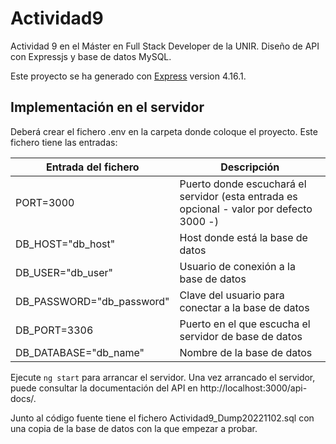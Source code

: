 # Actividad9
Actividad 9 en el Máster en Full Stack Developer de la UNIR. Diseño de API con Expressjs y base de datos MySQL.

Este proyecto se ha generado con [Express](https://github.com/expressjs/express) version 4.16.1.

## Implementación en el servidor

Deberá crear el fichero .env en la carpeta donde coloque el proyecto. Este fichero tiene las entradas:

| Entrada del fichero | Descripción |
| --- | --- |
| PORT=3000 | Puerto donde escuchará el servidor (esta entrada es opcional - valor por defecto 3000 -) |
| DB_HOST="db_host" | Host donde está la base de datos |
| DB_USER="db_user" | Usuario de conexión a la base de datos |
| DB_PASSWORD="db_password" | Clave del usuario para conectar a la base de datos |
| DB_PORT=3306 | Puerto en el que escucha el servidor de base de datos |
| DB_DATABASE="db_name" | Nombre de la base de datos |

Ejecute `ng start` para arrancar el servidor. Una vez arrancado el servidor, puede consultar la documentación del API en http://localhost:3000/api-docs/.

Junto al código fuente tiene el fichero Actividad9_Dump20221102.sql con una copia de la base de datos con la que empezar a probar.